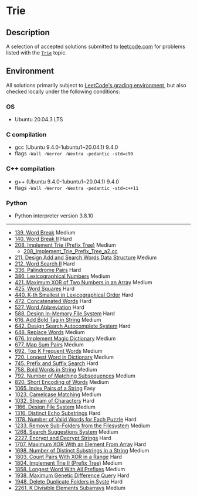 # Trie

## Description
A selection of accepted solutions submitted to [leetcode.com](https://leetcode.com) for problems listed with the [`Trie`](https://en.wikipedia.org/wiki/Trie) topic.

## Environment
All solutions primarily subject to [LeetCode's grading environment](https://support.leetcode.com/hc/en-us/articles/360011833974-What-are-the-environments-for-the-programming-languages), but also checked locally under the following conditions:

### OS
- Ubuntu 20.04.3 LTS

### C compilation
- gcc (Ubuntu 9.4.0-1ubuntu1~20.04.1) 9.4.0
- flags `-Wall -Werror -Wextra -pedantic -std=c99`

### C++ compilation
- g++ (Ubuntu 9.4.0-1ubuntu1~20.04.1) 9.4.0
- flags `-Wall -Werror -Wextra -pedantic -std=c++11`

### Python
- Python interpreter version 3.8.10

---

- [139. Word Break](https://leetcode.com/problems/word-break) Medium
- [140. Word Break II](https://leetcode.com/problems/word-break-ii) Hard
- [208. Implement Trie (Prefix Tree)](https://leetcode.com/problems/implement-trie-prefix-tree) Medium
  - [208_Implement_Trie_Prefix_Tree_a2.cc](./208_Implement_Trie_Prefix_Tree_a2.cc)
- [211. Design Add and Search Words Data Structure](https://leetcode.com/problems/design-add-and-search-words-data-structure) Medium
- [212. Word Search II](https://leetcode.com/problems/word-search-ii) Hard
- [336. Palindrome Pairs](https://leetcode.com/problems/palindrome-pairs) Hard
- [386. Lexicographical Numbers](https://leetcode.com/problems/lexicographical-numbers) Medium
- [421. Maximum XOR of Two Numbers in an Array](https://leetcode.com/problems/maximum-xor-of-two-numbers-in-an-array) Medium
- [425. Word Squares](https://leetcode.com/problems/word-squares) Hard
- [440. K-th Smallest in Lexicographical Order](https://leetcode.com/problems/k-th-smallest-in-lexicographical-order) Hard
- [472. Concatenated Words](https://leetcode.com/problems/concatenated-words) Hard
- [527. Word Abbreviation](https://leetcode.com/problems/word-abbreviation) Hard
- [588. Design In-Memory File System](https://leetcode.com/problems/design-in-memory-file-system) Hard
- [616. Add Bold Tag in String](https://leetcode.com/problems/add-bold-tag-in-string) Medium
- [642. Design Search Autocomplete System](https://leetcode.com/problems/design-search-autocomplete-system) Hard
- [648. Replace Words](https://leetcode.com/problems/replace-words) Medium
- [676. Implement Magic Dictionary](https://leetcode.com/problems/implement-magic-dictionary) Medium
- [677. Map Sum Pairs](https://leetcode.com/problems/map-sum-pairs) Medium
- [692. Top K Frequent Words](https://leetcode.com/problems/top-k-frequent-words) Medium
- [720. Longest Word in Dictionary](https://leetcode.com/problems/longest-word-in-dictionary) Medium
- [745. Prefix and Suffix Search](https://leetcode.com/problems/prefix-and-suffix-search) Hard
- [758. Bold Words in String](https://leetcode.com/problems/bold-words-in-string) Medium
- [792. Number of Matching Subsequences](https://leetcode.com/problems/number-of-matching-subsequences) Medium
- [820. Short Encoding of Words](https://leetcode.com/problems/short-encoding-of-words) Medium
- [1065. Index Pairs of a String](https://leetcode.com/problems/index-pairs-of-a-string) Easy
- [1023. Camelcase Matching](https://leetcode.com/problems/camelcase-matching) Medium
- [1032. Stream of Characters](https://leetcode.com/problems/stream-of-characters) Hard
- [1166. Design File System](https://leetcode.com/problems/design-file-system) Medium
- [1316. Distinct Echo Substrings](https://leetcode.com/problems/distinct-echo-substrings) Hard
- [1178. Number of Valid Words for Each Puzzle](https://leetcode.com/problems/number-of-valid-words-for-each-puzzle) Hard
- [1233. Remove Sub-Folders from the Filesystem](https://leetcode.com/problems/remove-sub-folders-from-the-filesystem) Medium
- [1268. Search Suggestions System](https://leetcode.com/problems/search-suggestions-system) Medium
- [2227. Encrypt and Decrypt Strings](https://leetcode.com/problems/encrypt-and-decrypt-strings) Hard
- [1707. Maximum XOR With an Element From Array](https://leetcode.com/problems/maximum-xor-with-an-element-from-array) Hard
- [1698. Number of Distinct Substrings in a String](https://leetcode.com/problems/number-of-distinct-substrings-in-a-string) Medium
- [1803. Count Pairs With XOR in a Range](https://leetcode.com/problems/count-pairs-with-xor-in-a-range) Hard
- [1804. Implement Trie II (Prefix Tree)](https://leetcode.com/problems/implement-trie-ii-prefix-tree) Medium
- [1858. Longest Word With All Prefixes](https://leetcode.com/problems/longest-word-with-all-prefixes) Medium
- [1938. Maximum Genetic Difference Query](https://leetcode.com/problems/maximum-genetic-difference-query) Hard
- [1948. Delete Duplicate Folders in Syste](https://leetcode.com/problems/delete-duplicate-folders-in-system) Hard
- [2261. K Divisible Elements Subarrays](https://leetcode.com/problems/k-divisible-elements-subarrays) Medium

